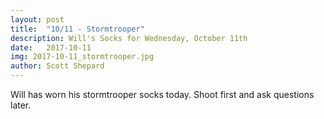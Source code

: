 ```yaml
---
layout: post
title:  "10/11 - Stormtrooper"
description: Will's Socks for Wednesday, October 11th
date:   2017-10-11
img: 2017-10-11_stormtrooper.jpg
author: Scott Shepard
---
```


Will has worn his stormtrooper socks today. Shoot first and ask questions later.
